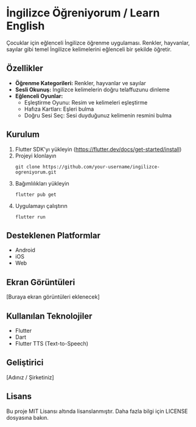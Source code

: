 # İngilizce Öğreniyorum / Learn English

Çocuklar için eğlenceli İngilizce öğrenme uygulaması. Renkler, hayvanlar, sayılar gibi temel İngilizce kelimelerini eğlenceli bir şekilde öğretir.

## Özellikler

- **Öğrenme Kategorileri:** Renkler, hayvanlar ve sayılar
- **Sesli Okunuş:** İngilizce kelimelerin doğru telaffuzunu dinleme
- **Eğlenceli Oyunlar:**
  - Eşleştirme Oyunu: Resim ve kelimeleri eşleştirme
  - Hafıza Kartları: Eşleri bulma
  - Doğru Sesi Seç: Sesi duyduğunuz kelimenin resmini bulma

## Kurulum

1. Flutter SDK'yı yükleyin (https://flutter.dev/docs/get-started/install)
2. Projeyi klonlayın
   ```
   git clone https://github.com/your-username/ingilizce-ogreniyorum.git
   ```
3. Bağımlılıkları yükleyin
   ```
   flutter pub get
   ```
4. Uygulamayı çalıştırın
   ```
   flutter run
   ```

## Desteklenen Platformlar

- Android
- iOS
- Web

## Ekran Görüntüleri

[Buraya ekran görüntüleri eklenecek]

## Kullanılan Teknolojiler

- Flutter
- Dart
- Flutter TTS (Text-to-Speech)

## Geliştirici

[Adınız / Şirketiniz]

## Lisans

Bu proje MIT Lisansı altında lisanslanmıştır. Daha fazla bilgi için LICENSE dosyasına bakın.
